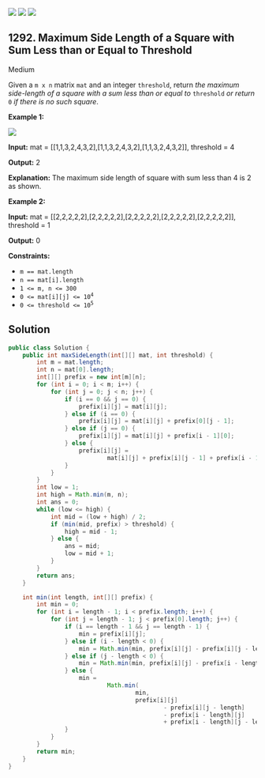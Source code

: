 [![](https://img.shields.io/github/stars/javadev/LeetCode-in-Java?label=Stars&style=flat-square)](https://github.com/javadev/LeetCode-in-Java)
[![](https://img.shields.io/github/forks/javadev/LeetCode-in-Java?label=Fork%20me%20on%20GitHub%20&style=flat-square)](https://github.com/javadev/LeetCode-in-Java/fork)
[![](https://img.shields.io/badge/-LeetCode%20in%20Kotlin-blue?style=flat-square)](https://github.com/javadev/LeetCode-in-Kotlin)

## 1292\. Maximum Side Length of a Square with Sum Less than or Equal to Threshold

Medium

Given a `m x n` matrix `mat` and an integer `threshold`, return _the maximum side-length of a square with a sum less than or equal to_ `threshold` _or return_ `0` _if there is no such square_.

**Example 1:**

![](https://assets.leetcode.com/uploads/2019/12/05/e1.png)

**Input:** mat = \[\[1,1,3,2,4,3,2],[1,1,3,2,4,3,2],[1,1,3,2,4,3,2]], threshold = 4

**Output:** 2

**Explanation:** The maximum side length of square with sum less than 4 is 2 as shown.

**Example 2:**

**Input:** mat = \[\[2,2,2,2,2],[2,2,2,2,2],[2,2,2,2,2],[2,2,2,2,2],[2,2,2,2,2]], threshold = 1

**Output:** 0

**Constraints:**

*   `m == mat.length`
*   `n == mat[i].length`
*   `1 <= m, n <= 300`
*   <code>0 <= mat[i][j] <= 10<sup>4</sup></code>
*   <code>0 <= threshold <= 10<sup>5</sup></code>

## Solution

```java
public class Solution {
    public int maxSideLength(int[][] mat, int threshold) {
        int m = mat.length;
        int n = mat[0].length;
        int[][] prefix = new int[m][n];
        for (int i = 0; i < m; i++) {
            for (int j = 0; j < n; j++) {
                if (i == 0 && j == 0) {
                    prefix[i][j] = mat[i][j];
                } else if (i == 0) {
                    prefix[i][j] = mat[i][j] + prefix[0][j - 1];
                } else if (j == 0) {
                    prefix[i][j] = mat[i][j] + prefix[i - 1][0];
                } else {
                    prefix[i][j] =
                            mat[i][j] + prefix[i][j - 1] + prefix[i - 1][j] - prefix[i - 1][j - 1];
                }
            }
        }
        int low = 1;
        int high = Math.min(m, n);
        int ans = 0;
        while (low <= high) {
            int mid = (low + high) / 2;
            if (min(mid, prefix) > threshold) {
                high = mid - 1;
            } else {
                ans = mid;
                low = mid + 1;
            }
        }
        return ans;
    }

    int min(int length, int[][] prefix) {
        int min = 0;
        for (int i = length - 1; i < prefix.length; i++) {
            for (int j = length - 1; j < prefix[0].length; j++) {
                if (i == length - 1 && j == length - 1) {
                    min = prefix[i][j];
                } else if (i - length < 0) {
                    min = Math.min(min, prefix[i][j] - prefix[i][j - length]);
                } else if (j - length < 0) {
                    min = Math.min(min, prefix[i][j] - prefix[i - length][j]);
                } else {
                    min =
                            Math.min(
                                    min,
                                    prefix[i][j]
                                            - prefix[i][j - length]
                                            - prefix[i - length][j]
                                            + prefix[i - length][j - length]);
                }
            }
        }
        return min;
    }
}
```